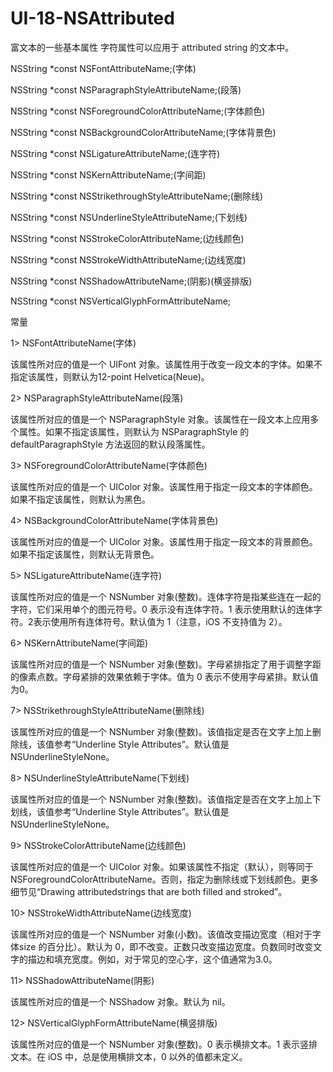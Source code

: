 # UI-18-NSAttributed
富文本的一些基本属性
 字符属性可以应用于 attributed string 的文本中。
 
 NSString *const NSFontAttributeName;(字体)
 
 NSString *const NSParagraphStyleAttributeName;(段落)
 
 NSString *const NSForegroundColorAttributeName;(字体颜色)
 
 NSString *const NSBackgroundColorAttributeName;(字体背景色)
 
 NSString *const NSLigatureAttributeName;(连字符)
 
 NSString *const NSKernAttributeName;(字间距)
 
 NSString *const NSStrikethroughStyleAttributeName;(删除线)
 
 NSString *const NSUnderlineStyleAttributeName;(下划线)
 
 NSString *const NSStrokeColorAttributeName;(边线颜色)
 
 NSString *const NSStrokeWidthAttributeName;(边线宽度)
 
 NSString *const NSShadowAttributeName;(阴影)(横竖排版)
 
 NSString *const NSVerticalGlyphFormAttributeName;
 
 常量
 
 1> NSFontAttributeName(字体)
 
 该属性所对应的值是一个 UIFont 对象。该属性用于改变一段文本的字体。如果不指定该属性，则默认为12-point Helvetica(Neue)。
 
 2> NSParagraphStyleAttributeName(段落)
 
 该属性所对应的值是一个 NSParagraphStyle 对象。该属性在一段文本上应用多个属性。如果不指定该属性，则默认为 NSParagraphStyle 的defaultParagraphStyle 方法返回的默认段落属性。
 
 3> NSForegroundColorAttributeName(字体颜色)
 
 该属性所对应的值是一个 UIColor 对象。该属性用于指定一段文本的字体颜色。如果不指定该属性，则默认为黑色。
 
 4> NSBackgroundColorAttributeName(字体背景色)
 
 该属性所对应的值是一个 UIColor 对象。该属性用于指定一段文本的背景颜色。如果不指定该属性，则默认无背景色。
 
 5> NSLigatureAttributeName(连字符)
 
 该属性所对应的值是一个 NSNumber 对象(整数)。连体字符是指某些连在一起的字符，它们采用单个的图元符号。0 表示没有连体字符。1 表示使用默认的连体字符。2表示使用所有连体符号。默认值为 1（注意，iOS 不支持值为 2）。
 
 6> NSKernAttributeName(字间距)
 
 该属性所对应的值是一个 NSNumber 对象(整数)。字母紧排指定了用于调整字距的像素点数。字母紧排的效果依赖于字体。值为 0 表示不使用字母紧排。默认值为0。
 
 7> NSStrikethroughStyleAttributeName(删除线)
 
 该属性所对应的值是一个 NSNumber 对象(整数)。该值指定是否在文字上加上删除线，该值参考“Underline Style Attributes”。默认值是NSUnderlineStyleNone。
 
 8> NSUnderlineStyleAttributeName(下划线)
 
 该属性所对应的值是一个 NSNumber 对象(整数)。该值指定是否在文字上加上下划线，该值参考“Underline Style Attributes”。默认值是NSUnderlineStyleNone。
 
 9> NSStrokeColorAttributeName(边线颜色)
 
 该属性所对应的值是一个 UIColor 对象。如果该属性不指定（默认），则等同于 NSForegroundColorAttributeName。否则，指定为删除线或下划线颜色。更多细节见“Drawing attributedstrings that are both filled and stroked”。
 
 10> NSStrokeWidthAttributeName(边线宽度)
 
 该属性所对应的值是一个 NSNumber 对象(小数)。该值改变描边宽度（相对于字体size 的百分比）。默认为 0，即不改变。正数只改变描边宽度。负数同时改变文字的描边和填充宽度。例如，对于常见的空心字，这个值通常为3.0。
 
 11> NSShadowAttributeName(阴影)
 
 该属性所对应的值是一个 NSShadow 对象。默认为 nil。
 
 12> NSVerticalGlyphFormAttributeName(横竖排版)
 
 该属性所对应的值是一个 NSNumber 对象(整数)。0 表示横排文本。1 表示竖排文本。在 iOS 中，总是使用横排文本，0 以外的值都未定义。
